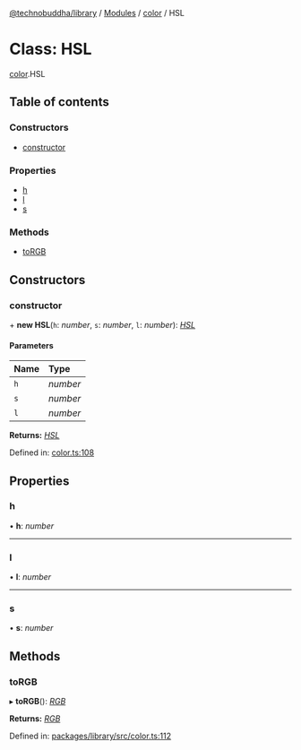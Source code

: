 [@technobuddha/library](../..) / [Modules](../Modules.md) / [color](../modules/color.md) / HSL

# Class: HSL

[color](../modules/color.md).HSL

## Table of contents

### Constructors

- [constructor](color.hsl.md#constructor)

### Properties

- [h](color.hsl.md#h)
- [l](color.hsl.md#l)
- [s](color.hsl.md#s)

### Methods

- [toRGB](color.hsl.md#torgb)

## Constructors

### constructor

\+ **new HSL**(`h`: *number*, `s`: *number*, `l`: *number*): [*HSL*](color.hsl.md)

#### Parameters

| Name | Type |
| :------ | :------ |
| `h` | *number* |
| `s` | *number* |
| `l` | *number* |

**Returns:** [*HSL*](color.hsl.md)

Defined in: [color.ts:108](../../src/color.ts#L108)

## Properties

### h

• **h**: *number*

___

### l

• **l**: *number*

___

### s

• **s**: *number*

## Methods

### toRGB

▸ **toRGB**(): [*RGB*](color.rgb.md)

**Returns:** [*RGB*](color.rgb.md)

Defined in: [packages/library/src/color.ts:112](../../src/color.ts#L112)
